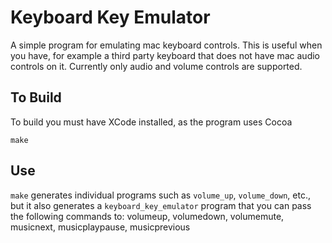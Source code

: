 Keyboard Key Emulator
=====================

A simple program for emulating mac keyboard controls. This is useful when you have, for example a third party keyboard that does not have mac audio controls on it. Currently only audio and volume controls are supported.

To Build
--------
To build you must have XCode installed, as the program uses Cocoa

`make`


Use
---

`make` generates individual programs such as `volume_up`, `volume_down`, etc., but
it also generates a `keyboard_key_emulator` program that you can pass the
following commands to: volumeup, volumedown, volumemute, musicnext,
musicplaypause, musicprevious


